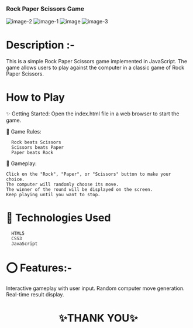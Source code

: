 

### Rock Paper Scissors Game

![image-2](https://github.com/sigma-webdev/Javascripts/assets/107506646/84dcbac0-28ce-464d-badb-a5eadcab6220)
![image-1](https://github.com/sigma-webdev/Javascripts/assets/107506646/348c49a2-8bc3-40cd-a4fb-0695db04c5dd)
![image](https://github.com/sigma-webdev/Javascripts/assets/107506646/dfd54933-97bd-4b1d-b4a6-7ffb13568734)
![image-3](https://github.com/sigma-webdev/Javascripts/assets/107506646/d14f664e-8b84-4287-b2c8-2544c7fc9824)



# Description :- 

This is a simple Rock Paper Scissors game implemented in JavaScript. The game allows users to play against the computer in a classic game of Rock Paper Scissors.

#  How to Play

✨ Getting Started: Open the index.html file in a web browser to start the game.

💫 Game Rules:

      Rock beats Scissors
      Scissors beats Paper
      Paper beats Rock
      
💫 Gameplay:

    Click on the "Rock", "Paper", or "Scissors" button to make your choice.
    The computer will randomly choose its move.
    The winner of the round will be displayed on the screen.
    Keep playing until you want to stop.
    
# 💫 Technologies Used

      HTML5
      CSS3
      JavaScript
      
# ⭕ Features:- 

Interactive gameplay with user input.
Random computer move generation.
Real-time result display.



<h1 align = "center"> ✨THANK YOU✨ </h1>
